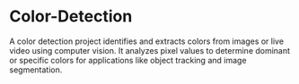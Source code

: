 # Color-Detection
A color detection project identifies and extracts colors from images or live video using computer vision. It analyzes pixel values to determine dominant or specific colors for applications like object tracking and image segmentation.

